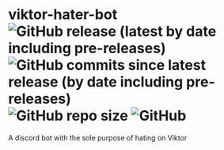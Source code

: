 # viktor-hater-bot ![GitHub release (latest by date including pre-releases)](https://img.shields.io/github/v/release/sabotack/viktor-hater-bot?include_prereleases&label=current%20version) ![GitHub commits since latest release (by date including pre-releases)](https://img.shields.io/github/commits-since/sabotack/viktor-hater-bot/latest?include_prereleases) ![GitHub repo size](https://img.shields.io/github/repo-size/sabotack/viktor-hater-bot) ![GitHub](https://img.shields.io/github/license/sabotack/viktor-hater-bot)

A discord bot with the sole purpose of hating on Viktor
